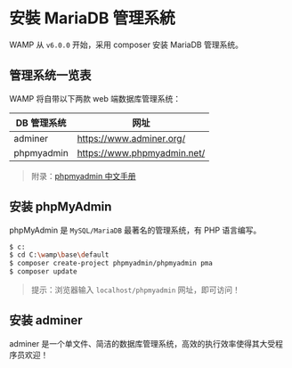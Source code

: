 # 安裝 MariaDB 管理系統

WAMP 从 `v6.0.0` 开始，采用 composer 安装 MariaDB 管理系统。

## 管理系统一览表

WAMP 将自带以下两款 web 端数据库管理系统：

| DB 管理系统 | 网址                        |
| ----------- | --------------------------- |
| adminer     | https://www.adminer.org/    |
| phpmyadmin  | https://www.phpmyadmin.net/ |

> 附录：[phpmyadmin 中文手册](https://docs.phpmyadmin.net/zh_CN/latest/)

## 安装 phpMyAdmin

phpMyAdmin 是 `MySQL/MariaDB` 最著名的管理系统，有 PHP 语言编写。

```sh
$ c:
$ cd C:\wamp\base\default
$ composer create-project phpmyadmin/phpmyadmin pma
$ composer update
```

> 提示：浏览器输入 `localhost/phpmyadmin` 网址，即可访问！

## 安装 adminer

adminer 是一个单文件、简洁的数据库管理系统，高效的执行效率使得其大受程序员欢迎！
